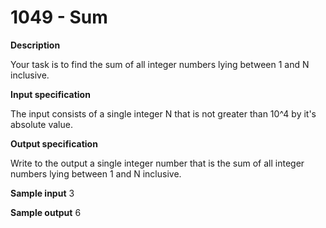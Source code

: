 # 1049 - Sum

**Description**

Your task is to find the sum of all integer numbers lying between 1 and N inclusive.

**Input specification**

The input consists of a single integer N that is not greater than 10^4 by it's absolute value.

**Output specification**

Write to the output a single integer number that is the sum of all integer numbers lying between 1 and N inclusive.

**Sample input**
3 <br/>

**Sample output**
6 <br/>